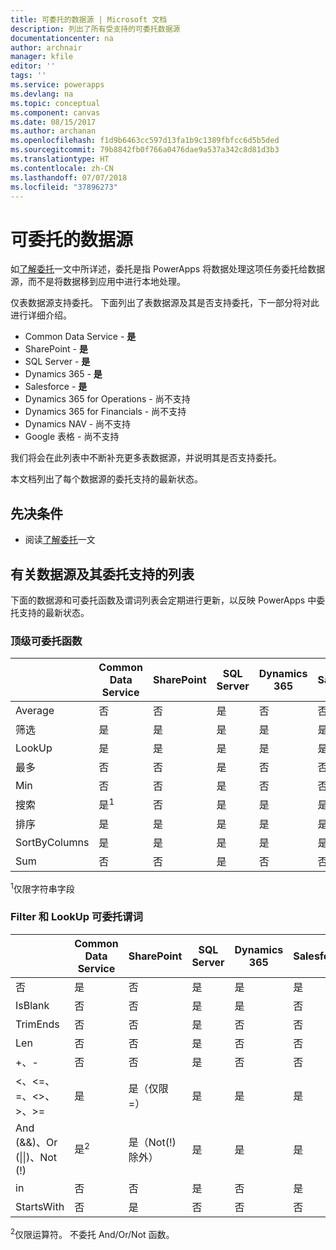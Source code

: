 ```yaml
---
title: 可委托的数据源 | Microsoft 文档
description: 列出了所有受支持的可委托数据源
documentationcenter: na
author: archnair
manager: kfile
editor: ''
tags: ''
ms.service: powerapps
ms.devlang: na
ms.topic: conceptual
ms.component: canvas
ms.date: 08/15/2017
ms.author: archanan
ms.openlocfilehash: f1d9b6463cc597d13fa1b9c1389fbfcc6d5b5ded
ms.sourcegitcommit: 79b8842fb0f766a0476dae9a537a342c8d81d3b3
ms.translationtype: HT
ms.contentlocale: zh-CN
ms.lasthandoff: 07/07/2018
ms.locfileid: "37896273"
---
```

# <a name="delegable-data-sources"></a>可委托的数据源
如[了解委托](delegation-overview.md)一文中所详述，委托是指 PowerApps 将数据处理这项任务委托给数据源，而不是将数据移到应用中进行本地处理。

仅表数据源支持委托。 下面列出了表数据源及其是否支持委托，下一部分将对此进行详细介绍。

* Common Data Service - **是**
* SharePoint - **是**
* SQL Server - **是**
* Dynamics 365 - **是**
* Salesforce - **是**
* Dynamics 365 for Operations - 尚不支持
* Dynamics 365 for Financials - 尚不支持
* Dynamics NAV - 尚不支持
* Google 表格 - 尚不支持

我们将会在此列表中不断补充更多表数据源，并说明其是否支持委托。

本文档列出了每个数据源的委托支持的最新状态。

## <a name="prerequisites"></a>先决条件

* 阅读[了解委托](delegation-overview.md)一文

## <a name="list-of-data-sources-and-supported-delegation"></a>有关数据源及其委托支持的列表
下面的数据源和可委托函数及谓词列表会定期进行更新，以反映 PowerApps 中委托支持的最新状态。

### <a name="top-level-delegable-functions"></a>顶级可委托函数

| &nbsp; | Common Data Service | SharePoint | SQL Server | Dynamics 365 | Salesforce |
| --- | --- | --- | --- | --- | --- |
| Average |否 |否 |是 |否 |否 |
| 筛选 |是 |是 |是 |是 |是 |
| LookUp |是 |是 |是 |是 |是 |
| 最多 |否 |否 |是 |否 |否 |
| Min |否 |否 |是 |否 |否 |
| 搜索 |是<sup>1</sup> |否 |是 |是 |是 |
| 排序 |是 |是 |是 |是 |是 |
| SortByColumns |是 |是 |是 |是 |是 |
| Sum |否 |否 |是 |否 |否 |

<sup>1</sup>仅限字符串字段

### <a name="filter-and-lookup-delegable-predicates"></a>Filter 和 LookUp 可委托谓词

| &nbsp; | Common Data Service | SharePoint | SQL Server | Dynamics 365 | Salesforce |
| --- | --- | --- | --- | --- | --- |
| 否 |是 |否 |是 |是 |是 |
| IsBlank |否 |否 |是 |是 |否 |
| TrimEnds |否 |否 |是 |否 |否 |
| Len |否 |否 |是 |否 |否 |
| +、- |否 |否 |是 |否 |否 |
| <、<=、=、<>、>、>= |是 |是（仅限 =） |是 |是 |是 |
| And (&&)、Or (&#124;&#124;)、Not (!) |是<sup>2</sup> |是（Not(!) 除外） |是 |是 |是 |
| in |否 |否 |是 |否 |是 |
| StartsWith |否 |是 |否 |否 |否 |

<sup>2</sup>仅限运算符。 不委托 And/Or/Not 函数。
